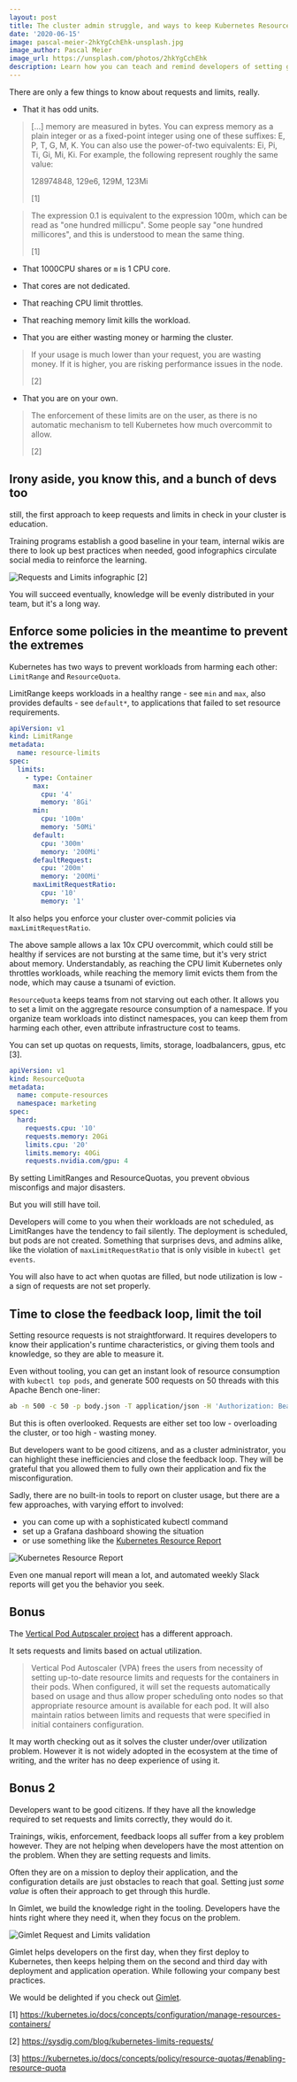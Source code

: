 ```yaml
---
layout: post
title: The cluster admin struggle, and ways to keep Kubernetes Resource Requests and Limits in check
date: '2020-06-15'
image: pascal-meier-2hkYgCchEhk-unsplash.jpg
image_author: Pascal Meier
image_url: https://unsplash.com/photos/2hkYgCchEhk
description: Learn how you can teach and remind developers of setting good Kubernetes Resource Requests and Limits. Enforce it if you must, and a bonus.
---
```


There are only a few things to know about requests and limits, really.

- That it has odd units.

> [...] memory are measured in bytes. You can express memory as a plain integer or as a fixed-point integer using one of these suffixes: E, P, T, G, M, K. You can also use the power-of-two equivalents: Ei, Pi, Ti, Gi, Mi, Ki. For example, the following represent roughly the same value:
>
> 128974848, 129e6, 129M, 123Mi
>
> [1]

> The expression 0.1 is equivalent to the expression 100m, which can be read as "one hundred millicpu". Some people say "one hundred millicores", and this is understood to mean the same thing.
>
> [1]

- That 1000CPU shares or `m` is 1 CPU core.

- That cores are not dedicated.

- That reaching CPU limit throttles.

- That reaching memory limit kills the workload.

- That you are either wasting money or harming the cluster.

> If your usage is much lower than your request, you are wasting money. If it is higher, you are risking performance issues in the node.
>
> [2]

- That you are on your own.

> The enforcement of these limits are on the user, as there is no automatic mechanism to tell Kubernetes how much overcommit to allow.
>
> [2]

## Irony aside, you know this, and a bunch of devs too

still, the first approach to keep requests and limits in check in your cluster is education.

Training programs establish a good baseline in your team, internal wikis are there to look up best practices when needed,
good infographics circulate social media to reinforce the learning.

![Requests and Limits infographic](/requests-limits.png)
[2]

You will succeed eventually, knowledge will be evenly distributed in your team, but it's a long way.

## Enforce some policies in the meantime to prevent the extremes

Kubernetes has two ways to prevent workloads from harming each other: `LimitRange` and `ResourceQuota`.

LimitRange keeps workloads in a healthy range - see `min` and `max`, also provides defaults - see `default*`, to applications that failed to set resource requirements.

```yaml
apiVersion: v1
kind: LimitRange
metadata:
  name: resource-limits
spec:
  limits:
    - type: Container
      max:
        cpu: '4'
        memory: '8Gi'
      min:
        cpu: '100m'
        memory: '50Mi'
      default:
        cpu: '300m'
        memory: '200Mi'
      defaultRequest:
        cpu: '200m'
        memory: '200Mi'
      maxLimitRequestRatio:
        cpu: '10'
        memory: '1'
```

It also helps you enforce your cluster over-commit policies via `maxLimitRequestRatio`.

The above sample allows a lax 10x CPU overcommit,
which could still be healthy if services are not bursting at the same time, but it's very strict about memory.
Understandably, as reaching the CPU limit Kubernetes only throttles workloads, while reaching the memory limit evicts them from the node,
which may cause a tsunami of eviction.

`ResourceQuota` keeps teams from not starving out each other. It allows you to set a limit on the aggregate resource consumption of a namespace.
If you organize team workloads into distinct namespaces, you can keep them from harming each other, even attribute infrastructure cost to teams.

You can set up quotas on requests, limits, storage, loadbalancers, gpus, etc [3].

```yaml
apiVersion: v1
kind: ResourceQuota
metadata:
  name: compute-resources
  namespace: marketing
spec:
  hard:
    requests.cpu: '10'
    requests.memory: 20Gi
    limits.cpu: '20'
    limits.memory: 40Gi
    requests.nvidia.com/gpu: 4
```

By setting LimitRanges and ResourceQuotas, you prevent obvious misconfigs and major disasters.

But you will still have toil.

Developers will come to you when their workloads are not scheduled, as LimitRanges have the tendency to fail silently.
The deployment is scheduled, but pods are not created. Something that surprises devs, and admins alike, like the violation of `maxLimitRequestRatio` that is only visible in `kubectl get events`.

You will also have to act when quotas are filled, but node utilization is low - a sign of requests are not set properly.

## Time to close the feedback loop, limit the toil

Setting resource requests is not straightforward. It requires developers to know their application's runtime characteristics,
or giving them tools and knowledge, so they are able to measure it.

Even without tooling, you can get an instant look of resource consumption with `kubectl top pods`, and generate 500 requests on 50 threads with this Apache Bench one-liner:

```bash
ab -n 500 -c 50 -p body.json -T application/json -H 'Authorization: Bearer xxx' https://myservice
```

But this is often overlooked. Requests are either set too low - overloading the cluster, or too high - wasting money.

But developers want to be good citizens, and as a cluster administrator, you can highlight these inefficiencies and close the feedback loop.
They will be grateful that you allowed them to fully own their application and fix the misconfiguration.

Sadly, there are no built-in tools to report on cluster usage, but there are a few approaches, with varying effort to involved:

- you can come up with a sophisticated kubectl command
- set up a Grafana dashboard showing the situation
- or use something like the [Kubernetes Resource Report](https://github.com/hjacobs/kube-resource-report)

![Kubernetes Resource Report](/kube-resource-report.png)

Even one manual report will mean a lot, and automated weekly Slack reports will get you the behavior you seek.

## Bonus

The [Vertical Pod Autpscaler project](https://github.com/kubernetes/autoscaler/tree/master/vertical-pod-autoscaler#intro) has a different approach.

It sets requests and limits based on actual utilization.

> Vertical Pod Autoscaler (VPA) frees the users from necessity of setting up-to-date resource limits and requests for the containers in their pods. When configured, it will set the requests automatically based on usage and thus allow proper scheduling onto nodes so that appropriate resource amount is available for each pod. It will also maintain ratios between limits and requests that were specified in initial containers configuration.

It may worth checking out as it solves the cluster under/over utilization problem. However it is not widely adopted in the ecosystem at the time of writing, and the writer has no deep experience of using it.

## Bonus 2

Developers want to be good citizens. If they have all the knowledge required to set requests and limits correctly, they would do it.

Trainings, wikis, enforcement, feedback loops all suffer from a key problem however. They are not helping when developers have the most attention on the problem. When they are setting requests and limits.

Often they are on a mission to deploy their application, and the configuration details are just obstacles to reach that goal.
Setting just _some value_ is often their approach to get through this hurdle.

In Gimlet, we build the knowledge right in the tooling. Developers have the hints right where they need it, when they focus on the problem.

![Gimlet Request and Limits validation](/validation.png)

Gimlet helps developers on the first day, when they first deploy to Kubernetes, then keeps helping them on the second and third day with deployment and application operation.
While following your company best practices.

We would be delighted if you check out [Gimlet](https://gimlet.io).

[1] https://kubernetes.io/docs/concepts/configuration/manage-resources-containers/

[2] https://sysdig.com/blog/kubernetes-limits-requests/

[3] https://kubernetes.io/docs/concepts/policy/resource-quotas/#enabling-resource-quota
